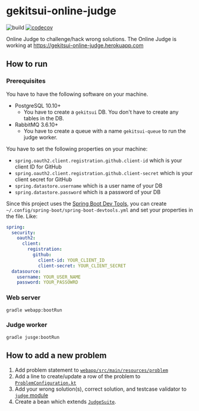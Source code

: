 # gekitsui-online-judge

![build](https://github.com/blue-jam/gekitsui-online-judge/workflows/build/badge.svg)
[![codecov](https://codecov.io/gh/blue-jam/gekitsui-online-judge/branch/master/graph/badge.svg)](https://codecov.io/gh/blue-jam/gekitsui-online-judge)

Online Judge to challenge/hack wrong solutions. The Online Judge is working at https://gekitsui-online-judge.herokuapp.com

## How to run

### Prerequisites

You have to have the following software on your machine.

- PostgreSQL 10.10+
    - You have to create a `gekitsui` DB. You don't have to create any tables in the DB.
- RabbitMQ 3.6.10+
    - You have to create a queue with a name `gekitsui-queue` to run the judge worker.

You have to set the following properties on your machine:

- `spring.oauth2.client.registration.github.client-id` which is your client ID for GitHub
- `spring.oauth2.client.registration.github.client-secret` which is your client secret for GitHub
- `spring.datastore.username` which is a user name of your DB
- `spring.datastore.password` which is a password of your DB

Since this project uses the [Spring Boot Dev Tools](https://docs.spring.io/spring-boot/docs/current/reference/html/using-spring-boot.html#using-boot-devtools),
you can create `~/.config/spring-boot/spring-boot-devtools.yml` and set your properties in the file. Like:

```yaml
spring:
  security:
    oauth2:
      client:
        registration:
          github:
            client-id: YOUR_CLIENT_ID
            client-secret: YOUR_CLIENT_SECRET
  datasource:
    username: YOUR_USER_NAME
    password: YOUR_PASSOWRD
```

### Web server

```shell script
gradle webapp:bootRun
```

### Judge worker

```shell script
gradle jusge:bootRun
```

## How to add a new problem

1. Add problem statement to [`webapp/src/main/resources/problem`](https://github.com/blue-jam/gekitsui-online-judge/tree/master/webapp/src/main/resources/problem)
1. Add a line to create/update a row of the problem to [`ProblemConfiguration.kt`](https://github.com/blue-jam/gekitsui-online-judge/blob/master/webapp/src/main/kotlin/bluejam/hobby/gekitsui/webapp/config/ProblemConfiguration.kt)
1. Add your wrong solution(s), correct solution, and testcase validator to [`judge` module](https://github.com/blue-jam/gekitsui-online-judge/tree/master/judge/src/main/kotlin/bluejam/hobby/gekitsui/judge/problem)
1. Create a bean which extends [`JudgeSuite`](https://github.com/blue-jam/gekitsui-online-judge/blob/master/judge/src/main/kotlin/bluejam/hobby/gekitsui/judge/tool/JudgeSuite.kt).
